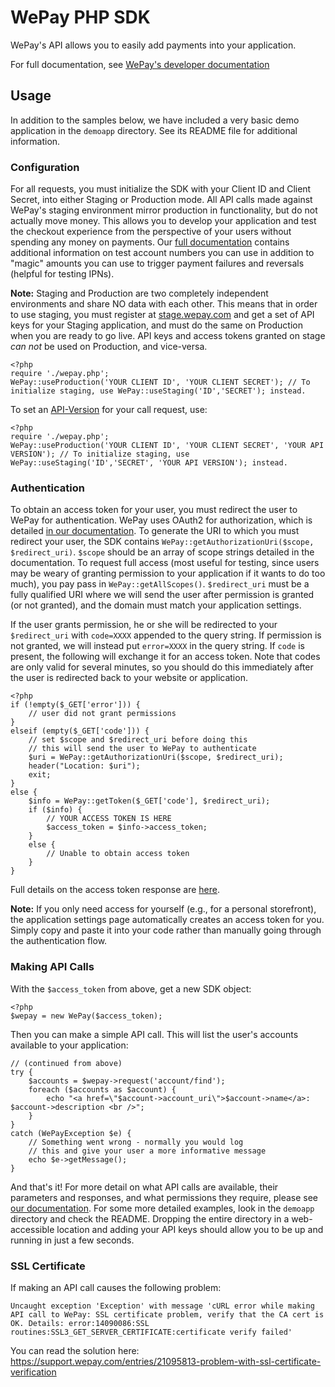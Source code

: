 WePay PHP SDK
=============

WePay's API allows you to easily add payments into your application.

For full documentation, see [WePay's developer documentation](https://www.wepay.com/developer)

Usage
-----

In addition to the samples below, we have included a very basic demo application in the `demoapp` directory. See its README file for additional information.

### Configuration ###

For all requests, you must initialize the SDK with your Client ID and Client Secret, into either Staging or Production mode. All API calls made against WePay's staging environment mirror production in functionality, but do not actually move money. This allows you to develop your application and test the checkout experience from the perspective of your users without spending any money on payments.  Our [full documentation](https://www.wepay.com/developer) contains additional information on test account numbers you can use in addition to "magic" amounts you can use to trigger payment failures and reversals (helpful for testing IPNs).

**Note:** Staging and Production are two completely independent environments and share NO data with each other. This means that in order to use staging, you must register at [stage.wepay.com](https://stage.wepay.com/developer) and get a set of API keys for your Staging application, and must do the same on Production when you are ready to go live. API keys and access tokens granted on stage *can not* be used on Production, and vice-versa.

    <?php
    require './wepay.php';
    WePay::useProduction('YOUR CLIENT ID', 'YOUR CLIENT SECRET'); // To initialize staging, use WePay::useStaging('ID','SECRET'); instead.

To set an [API-Version](https://www.wepay.com/developer/reference/versioning) for your call request, use:

    <?php
    require './wepay.php';
    WePay::useProduction('YOUR CLIENT ID', 'YOUR CLIENT SECRET', 'YOUR API VERSION'); // To initialize staging, use WePay::useStaging('ID','SECRET', 'YOUR API VERSION'); instead.


### Authentication ###

To obtain an access token for your user, you must redirect the user to WePay for authentication. WePay uses OAuth2 for authorization, which is detailed [in our documentation](https://www.wepay.com/developer/reference/oauth2). To generate the URI to which you must redirect your user, the SDK contains `WePay::getAuthorizationUri($scope, $redirect_uri)`. `$scope` should be an array of scope strings detailed in the documentation. To request full access (most useful for testing, since users may be weary of granting permission to your application if it wants to do too much), you pay pass in `WePay::getAllScopes()`. `$redirect_uri` must be a fully qualified URI where we will send the user after permission is granted (or not granted), and the domain must match your application settings.

If the user grants permission, he or she will be redirected to your `$redirect_uri` with `code=XXXX` appended to the query string. If permission is not granted, we will instead put `error=XXXX` in the query string. If `code` is present, the following will exchange it for an access token. Note that codes are only valid for several minutes, so you should do this immediately after the user is redirected back to your website or application.

    <?php
	if (!empty($_GET['error'])) {
		// user did not grant permissions
	}
	elseif (empty($_GET['code'])) {
		// set $scope and $redirect_uri before doing this
		// this will send the user to WePay to authenticate
		$uri = WePay::getAuthorizationUri($scope, $redirect_uri);
		header("Location: $uri");
		exit;
	}
	else {
		$info = WePay::getToken($_GET['code'], $redirect_uri);
		if ($info) {
			// YOUR ACCESS TOKEN IS HERE
			$access_token = $info->access_token;
		}
		else {
			// Unable to obtain access token
		}
	}

Full details on the access token response are [here](https://www.wepay.com/developer/reference/oauth2#token).

**Note:** If you only need access for yourself (e.g., for a personal storefront), the application settings page automatically creates an access token for you. Simply copy and paste it into your code rather than manually going through the authentication flow.

### Making API Calls ###

With the `$access_token` from above, get a new SDK object:

    <?php
    $wepay = new WePay($access_token);

Then you can make a simple API call. This will list the user's accounts available to your application:

	// (continued from above)
	try {
		$accounts = $wepay->request('account/find');
		foreach ($accounts as $account) {
			echo "<a href=\"$account->account_uri\">$account->name</a>: $account->description <br />";
		}
	}
	catch (WePayException $e) {
		// Something went wrong - normally you would log
		// this and give your user a more informative message
		echo $e->getMessage();
	}

And that's it!  For more detail on what API calls are available, their parameters and responses, and what permissions they require, please see [our documentation](https://www.wepay.com/developer/reference). For some more detailed examples, look in the `demoapp` directory and check the README. Dropping the entire directory in a web-accessible location and adding your API keys should allow you to be up and running in just a few seconds.

### SSL Certificate ###

If making an API call causes the following problem:

	Uncaught exception 'Exception' with message 'cURL error while making API call to WePay: SSL certificate problem, verify that the CA cert is OK. Details: error:14090086:SSL routines:SSL3_GET_SERVER_CERTIFICATE:certificate verify failed'

You can read the solution here: https://support.wepay.com/entries/21095813-problem-with-ssl-certificate-verification
